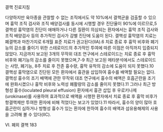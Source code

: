 결핵 진료지침

다양하지만 육아종을 관찰할 수 없는 조직에서도 약 10%에서 결핵균을 검출할 수 있으며 흉막 조직 검사와 조직 배양검사를 동시에 시행할 경우 진단율이 90%에 이르므로,5 결핵성 흉막염의 진단이 애매하거나 다른 질환이 의심되는 환자에서는 흉막 조직 검사와 조직 배양검사 등의 추가적인 검사가 감별 진단에 도움이 된다.
결핵성 흉막염의 치료는 폐결핵과 마찬가지로 6개월 표준 치료가 권고된다(IIA).6 치료 종료 후 흉막 비후와 폐기능의 감소를 줄이기 위한 스테로이드의 추가적인 투여에 따른 이점은 아직까지 입증되지 않았다. 지금까지 보고된 3개의 무작위 대조 연구에서 스테로이드는 치료 종료 후 흉막 비후와 폐기능의 감소를 줄이지 못했으며,7-9 최근 보고된 메타분석에서도 스테로이드는 사망, 폐기능, 8주 치료 후 잔존 흉수량, 흉막 유착의 감소에 도움이 되지 못했다.10 결핵성 흉막염으로 진단된 모든 환자에서 흉관을 삽입하여 흉수를 배액할 필요는 없다. 결핵성 흉수의 조기 배액에 관한 무작위 대조 연구에서 흉수의 배액은 호흡곤란을 조기에 완화시켰으나 흉막 비후와 노력성 폐활량의 감소를 줄이지 못했다.11 그러나 최근 방형성 흉수(loculated pleural effusion) 환자에서 흉관 삽입 후 우로키나제(urokinase)를 사용하여 효과적으로 배액을 시행한 환자에서 치료 종료 후 흉막 비후가 항결핵제만 투여한 환자에 비해 적었다는 보고가 있었다.11 따라서, 흉수의 양이 많아 호흡곤란이 심하거나 방형성 흉수가 있는 환자에 한하여 흉수의 배액과 섬유용해제의 사용을 고려해 볼 수 있다(IIC).

VI. 폐외 결핵 183
